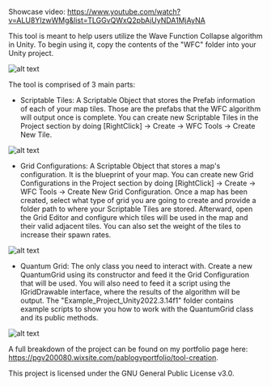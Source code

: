 Showcase video: https://www.youtube.com/watch?v=ALU8YIzwWMg&list=TLGGvQWxQ2pbAjUyNDA1MjAyNA

This tool is meant to help users utilize the Wave Function Collapse algorithm in Unity. To begin using it, copy the contents of the "WFC" folder into your Unity project.

![alt text](https://github.com/Veguista/WFC_Tool_Showcase/blob/main/Media/CustomMenuGif.gif?raw=true)

The tool is comprised of 3 main parts:

- Scriptable Tiles: A Scriptable Object that stores the Prefab information of each of your map tiles. Those are the prefabs that the WFC algorithm will output once is complete. You can create new Scriptable Tiles in the Project section by doing [RightClick] -> Create -> WFC Tools -> Create New Tile.

![alt text](https://github.com/Veguista/WFC_Tool_Showcase/blob/main/Media/ScriptableTile.png?raw=true)

- Grid Configurations: A Scriptable Object that stores a map's configuration. It is the blueprint of your map. You can create new Grid Configurations in the Project section by doing [RightClick] -> Create -> WFC Tools -> Create New Grid Configuration. Once a map has been created, select what type of grid you are going to create and provide a folder path to where your Scriptable Tiles are stored. Afterward, open the Grid Editor and configure which tiles will be used in the map and their valid adjacent tiles. You can also set the weight of the tiles to increase their spawn rates.

![alt text](https://github.com/Veguista/WFC_Tool_Showcase/blob/main/Media/GridConfiguration.png?raw=true)

- Quantum Grid: The only class you need to interact with. Create a new QuantumGrid using its constructor and feed it the Grid Configuration that will be used. You will also need to feed it a script using the IGridDrawable interface, where the results of the algorithm will be output. The "Example_Project_Unity2022.3.14f1" folder contains example scripts to show you how to work with the QuantumGrid class and its public methods.

![alt text](https://github.com/Veguista/WFC_Tool_Showcase/blob/main/Media/QuantumGridFunctions.png?raw=true)

A full breakdown of the project can be found on my portfolio page here: https://pgv200080.wixsite.com/pablogvportfolio/tool-creation.

This project is licensed under the GNU General Public License v3.0.
